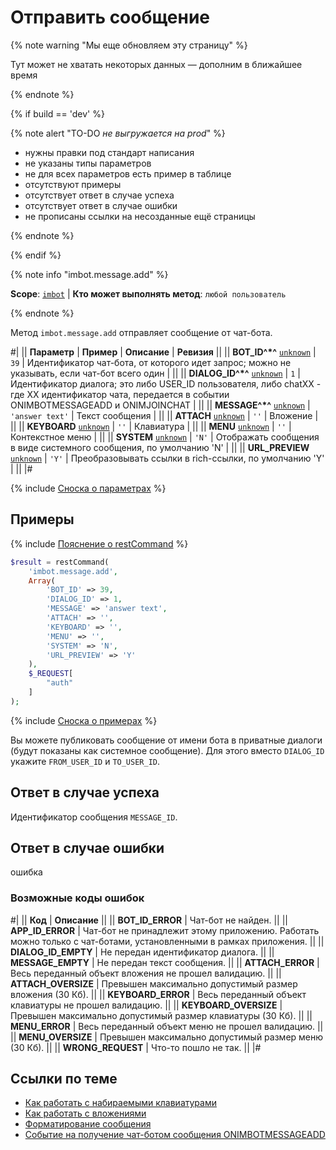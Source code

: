 # Отправить сообщение

{% note warning "Мы еще обновляем эту страницу" %}

Тут может не хватать некоторых данных — дополним в ближайшее время

{% endnote %}

{% if build == 'dev' %}

{% note alert "TO-DO _не выгружается на prod_" %}

- нужны правки под стандарт написания
- не указаны типы параметров
- не для всех параметров есть пример в таблице
- отсутствуют примеры
- отсутствует ответ в случае успеха
- отсутствует ответ в случае ошибки
- не прописаны ссылки на несозданные ещё страницы

{% endnote %}

{% endif %}

{% note info "imbot.message.add" %}

**Scope**: [`imbot`](../../scopes/permissions.md) | **Кто может выполнять метод**: `любой пользователь`

{% endnote %}

Метод `imbot.message.add` отправляет сообщение от чат-бота.

#|
|| **Параметр** | **Пример** | **Описание** | **Ревизия** ||
|| **BOT_ID^*^**
[`unknown`](../../data-types.md) | `39` | Идентификатор чат-бота, от которого идет запрос; можно не указывать, если чат-бот всего один | ||
|| **DIALOG_ID^*^**
[`unknown`](../../data-types.md) | `1` | Идентификатор диалога; это либо USER_ID пользователя, либо chatXX - где XX идентификатор чата, передается в событии ONIMBOTMESSAGEADD и ONIMJOINCHAT | ||
|| **MESSAGE^*^**
[`unknown`](../../data-types.md) | `'answer text'` | Текст сообщения | ||
|| **ATTACH**
[`unknown`](../../data-types.md) | `''` | Вложение | ||
|| **KEYBOARD**
[`unknown`](../../data-types.md) | `''` | Клавиатура | ||
|| **MENU**
[`unknown`](../../data-types.md) | `''` | Контекстное меню | ||
|| **SYSTEM**
[`unknown`](../../data-types.md) | `'N'` | Отображать сообщения в виде системного сообщения, по умолчанию 'N' | ||
|| **URL_PREVIEW**
[`unknown`](../../data-types.md) | `'Y'` | Преобразовывать ссылки в rich-ссылки, по умолчанию 'Y' | ||
|#

{% include [Сноска о параметрах](../../../_includes/required.md) %}

## Примеры

{% include [Пояснение о restCommand](../_includes/rest-command.md) %}

```php
$result = restCommand(
    'imbot.message.add',
    Array(
        'BOT_ID' => 39,
        'DIALOG_ID' => 1,
        'MESSAGE' => 'answer text',
        'ATTACH' => '',
        'KEYBOARD' => '',
        'MENU' => '',
        'SYSTEM' => 'N',
        'URL_PREVIEW' => 'Y'
    ),
    $_REQUEST[
        "auth"
    ]
);
```

{% include [Сноска о примерах](../../../_includes/examples.md) %}

Вы можете публиковать сообщение от имени бота в приватные диалоги (будут показаны как системное сообщение). Для этого вместо `DIALOG_ID` укажите `FROM_USER_ID` и `TO_USER_ID`.

## Ответ в случае успеха

Идентификатор сообщения `MESSAGE_ID`.

## Ответ в случае ошибки

ошибка

### Возможные коды ошибок

#|
|| **Код** | **Описание** ||
|| **BOT_ID_ERROR** | Чат-бот не найден. ||
|| **APP_ID_ERROR** | Чат-бот не принадлежит этому приложению. Работать можно только с чат-ботами, установленными в рамках приложения. ||
|| **DIALOG_ID_EMPTY** | Не передан идентификатор диалога. ||
|| **MESSAGE_EMPTY** | Не передан текст сообщения. ||
|| **ATTACH_ERROR** | Весь переданный объект вложения не прошел валидацию. ||
|| **ATTACH_OVERSIZE** | Превышен максимально допустимый размер вложения (30 Кб). ||
|| **KEYBOARD_ERROR** | Весь переданный объект клавиатуры не прошел валидацию. ||
|| **KEYBOARD_OVERSIZE** | Превышен максимально допустимый размер клавиатуры (30 Кб). ||
|| **MENU_ERROR** | Весь переданный объект меню не прошел валидацию. ||
|| **MENU_OVERSIZE** | Превышен максимально допустимый размер меню (30 Кб). ||
|| **WRONG_REQUEST** | Что-то пошло не так. ||
|#

## Ссылки по теме

- [Как работать с набираемыми клавиатурами](/learning/course/index.php?COURSE_ID={SELF}&LESSON_ID=7683)
- [Как работать с вложениями](/learning/course/index.php?COURSE_ID={SELF}&CHAPTER_ID=07681)
- [Форматирование сообщения](/learning/course/index.php?COURSE_ID={SELF}&LESSON_ID=7679)
- [Событие на получение чат-ботом сообщения ONIMBOTMESSAGEADD](/learning/course/index.php?COURSE_ID={SELF}&LESSON_ID=7881#onimbotmessageadd)